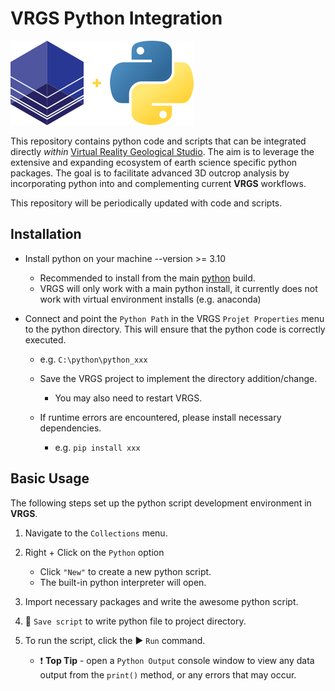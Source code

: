 # VRGS Python Integration

![Python + VRGS](/assets/images/VRGeoscience_plus_python_v0.png)

This repository contains python code and scripts that can be integrated directly _within_ [Virtual Reality Geological Studio](https://www.vrgeoscience.com/). The aim is to leverage the extensive and expanding ecosystem of earth science specific python packages. The goal is to facilitate advanced 3D outcrop analysis by incorporating python into and complementing current **VRGS** workflows.  

This repository will be periodically updated with code and scripts. 

## Installation
- Install python on your machine --version >= 3.10
    - Recommended to install from the main [python](https://www.python.org/downloads/) build.
    - VRGS will only work with a main python install, it currently does not work with virtual environment installs (e.g. anaconda)

- Connect and point the `Python Path` in the VRGS `Projet Properties` menu to the python directory. This will ensure that the python code is correctly executed. 
    - e.g. `C:\python\python_xxx`

    - Save the VRGS project to implement the directory addition/change.
        - You may also need to restart VRGS.

    - If runtime errors are encountered, please install necessary dependencies.
        - e.g. `pip install xxx`

## Basic Usage
The following steps set up the python script development environment in **VRGS**. 
1. Navigate to the `Collections` menu. 

2. Right + Click on the `Python` option 
    - Click `"New"` to create a new python script. 
    - The built-in python interpreter will open.

3. Import necessary packages and write the awesome python script.

4. :floppy_disk: `Save script` to write python file to project directory. 

5. To run the script, click the :arrow_forward: `Run` command.
    - :exclamation: **Top Tip** - open a `Python Output` console window to view any data output from the `print()` method, or any errors that may occur.
